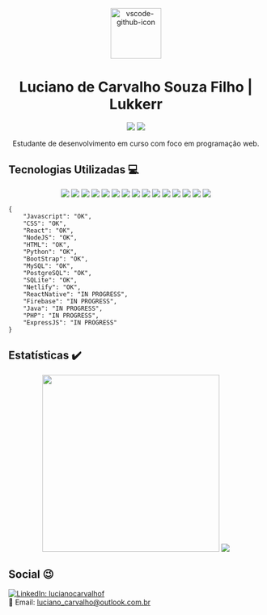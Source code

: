<p align="center">
  <img src="https://vscode.github.com/assets/img/github-vscode-icon.svg" alt="vscode-github-icon" style="margin: auto" width="100px"></img>
  <h1 align="center">Luciano de Carvalho Souza Filho | Lukkerr</h1>
  <p align="center">
    <img src="https://img.shields.io/github/followers/lukkerr?style=social">
    <img src="https://img.shields.io/github/stars/lukkerr?style=social">
  </p>
  <p align="center">Estudante de desenvolvimento em curso com foco em programação web.</p> 
</p>

## Tecnologias Utilizadas :computer:

<p align="center">
  <img src="https://img.shields.io/badge/JavaScript-F7DF1E?style=for-the-badge&logo=javascript&logoColor=black"></img>
  <img src="https://img.shields.io/badge/React-20232A?style=for-the-badge&logo=react&logoColor=61DAFB"></img>
  <img src="https://img.shields.io/badge/HTML5-E34F26?style=for-the-badge&logo=html5&logoColor=white"></img>
  <img src="https://img.shields.io/badge/CSS3-1572B6?style=for-the-badge&logo=css3&logoColor=white"><img>
  <img src="https://img.shields.io/badge/Bootstrap-563D7C?style=for-the-badge&logo=bootstrap&logoColor=white"></img>
  <img src="https://img.shields.io/badge/Node.js-43853D?style=for-the-badge&logo=node.js&logoColor=white">
  <img src="https://img.shields.io/badge/React_Native-20232A?style=for-the-badge&logo=react&logoColor=61DAFB"></img>
  <img src="https://img.shields.io/badge/PostgreSQL-316192?style=for-the-badge&logo=postgresql&logoColor=white"></img>
  <img src="https://img.shields.io/badge/MySQL-00000F?style=for-the-badge&logo=mysql&logoColor=white"></img>
  <img src="https://img.shields.io/badge/Java-ED8B00?style=for-the-badge&logo=java&logoColor=white"></img>
  <img src="https://img.shields.io/badge/Python-14354C?style=for-the-badge&logo=python&logoColor=white"></img>
  <img src="https://img.shields.io/badge/Netlify-00C7B7?style=for-the-badge&logo=netlify&logoColor=white"></img>
  <img src="https://img.shields.io/badge/firebase-ffca28?style=for-the-badge&logo=firebase&logoColor=white"></img>
  <img src="https://img.shields.io/badge/SQLite-07405E?style=for-the-badge&logo=sqlite&logoColor=white"></img>
  <img src="https://img.shields.io/badge/PHP-777BB4?style=for-the-badge&logo=php&logoColor=white"><img>
</p>

```
{
    "Javascript": "OK",
    "CSS": "OK",
    "React": "OK",
    "NodeJS": "OK",
    "HTML": "OK",
    "Python": "OK",
    "BootStrap": "OK",
    "MySQL": "OK",
    "PostgreSQL": "OK",
    "SQLite": "OK",
    "Netlify": "OK",
    "ReactNative": "IN PROGRESS",
    "Firebase": "IN PROGRESS",
    "Java": "IN PROGRESS",
    "PHP": "IN PROGRESS",
    "ExpressJS": "IN PROGRESS"
}
```

## Estatísticas :heavy_check_mark:
<p align="center">
  <img width="350px" src="https://github-readme-stats.vercel.app/api?username=lukkerr&count_private=true&show_icons=true&theme=dark"><img>
  <img src="https://github-readme-stats.vercel.app/api/top-langs/?username=lukkerr&layout=compact&count_private=true&theme=dark"></img>
</p>

## Social :wink:

[![LinkedIn: lucianocarvalhof](https://img.shields.io/badge/LinkedIn-0077B5?style=for-the-badge&logo=linkedin&logoColor=white)](https://www.linkedin.com/in/lucianocarvalhof)
<br>
:email: Email: [luciano_carvalho@outlook.com.br](mailto:luciano_carvalho@outlook.com.br)
